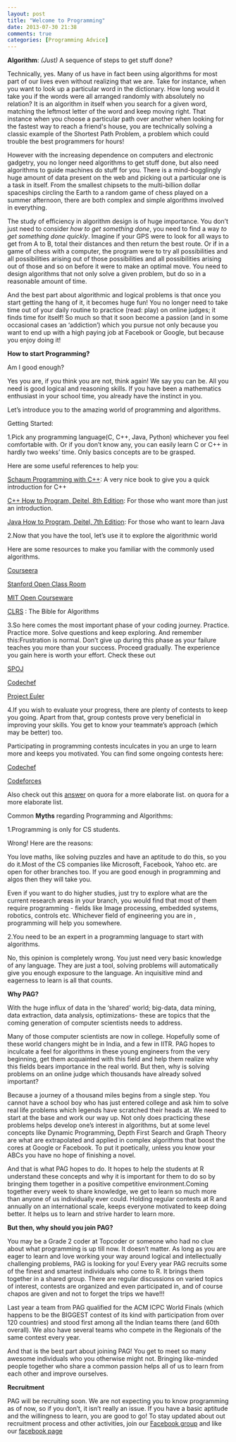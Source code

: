 ```yaml
---
layout: post
title: "Welcome to Programming"
date: 2013-07-30 21:38
comments: true
categories: [Programming Advice]
---
```


**Algorithm**: *(Just)* A sequence of steps to get stuff done?

Technically, yes. Many of us have in fact been using algorithms for most part of our lives even without realizing that we are. Take for instance, when you want to look up a particular word in the dictionary. How long would it take you if the words were all arranged randomly with absolutely no relation? It is an algorithm in itself when you search for a given word, matching the leftmost letter of the word and keep moving right. That instance when you choose a particular path over another when looking for the fastest way to reach a friend's house, you are technically solving a classic example of the Shortest Path Problem, a problem which could trouble the best programmers for hours!

However with the increasing dependence on computers and electronic gadgetry, you no longer need algorithms to get stuff done, but also need algorithms to guide machines do stuff for you. There is a mind-bogglingly huge amount of data present on the web and picking out a particular one is a task in itself. From the smallest chipsets to the multi-billion dollar spaceships circling the Earth to a random game of chess played on a summer afternoon, there are both complex and simple algorithms involved in everything.  

The study of efficiency in algorithm design is of huge importance. You don’t just need to consider *how to get something done*, you need to find a way *to get something done quickly*. Imagine if your GPS were to look for all ways to get from A to B, total their distances and then return the best route. Or if in a game of chess with a computer, the program were to try all possibilities and all possibilities arising out of those possibilities and all possibilities arising out of those and so on before it were to make an optimal move. You need to design algorithms that not only solve a given problem, but do so in a reasonable amount of time.

And the best part about algorithmic and logical problems is that once you start getting the hang of it, it becomes huge fun! You no longer need to take time out of your daily routine to practice (read: play) on online judges; it finds time for itself! So much so that it soon become a passion (and in some occasional cases an ‘addiction’) which you pursue not only because you want to end up with a high paying job at Facebook or Google, but because you enjoy doing it! 

**How to start Programming?**

Am I good enough?

Yes you are, if you think you are not, think again! We say you can be. All you need is good logical and reasoning skills. If you have been a mathematics enthusiast in your school time, you already have the instinct in you.

Let’s introduce you to the amazing world of programming and algorithms.

Getting Started:

1.Pick any programming language(C, C++, Java, Python) whichever you feel 
comfortable with. Or if you don’t know any, you can easily learn C or C++ in hardly two weeks’ time. Only basics concepts are to be grasped.

Here are some useful references to help you:

[Schaum Programming with C++](https://www.facebook.com/groups/sdspag/549286215108068/): A very nice book to give you a quick introduction for C++

[C++ How to Program, Deitel, 8th Edition](https://dl.dropboxusercontent.com/u/56860240/C%2B%2B%20How%20to%20Program%2C%208th%20Edition.pdf): For those who want more than just an introduction.

[Java How to Program, Deitel, 7th Edition](http://ge.tt/9iw7sKn/v/0?c): For those who want to learn Java

2.Now that you have the tool, let’s use it to explore the algorithmic world

Here are some resources to make you familiar with the commonly used algorithms.

[Courseera](https://www.coursera.org/course/algo)

[Stanford Open Class Room](http://openclassroom.stanford.edu/MainFolder/CoursePage.php?course=IntroToAlgorithms)

[MIT Open Courseware](http://ocw.mit.edu/courses/electrical-engineering-and-computer-science/6-046j-introduction-to-algorithms-sma-5503-fall-2005/index.htm)

[CLRS](https://www.facebook.com/groups/sdspag/files/) : The Bible for Algorithms


3.So here comes the most important phase of your coding journey. Practice. Practice more. Solve questions and keep exploring. And remember this:Frustration is normal. Don’t give up during this phase as your failure teaches you more than your success. Proceed gradually. The experience you gain here is worth your effort. Check these out

[SPOJ](http://www.spoj.com/)

[Codechef](http://www.codechef.com/)

[Project Euler](http://projecteuler.net/about)



4.If you wish to evaluate your progress, there are plenty of contests to keep you going. Apart from that, group contests prove very beneficial in improving your skills. You get to know your teammate’s approach (which may be better) too. 

Participating in programming contests inculcates in you an urge to learn more and keeps you motivated.  You can find some ongoing contests here:

[Codechef](http://www.codechef.com/)

[Codeforces](http://codeforces.com/)

 Also check out this [answer](http://www.quora.com/What-are-the-best-websites-a-programmer-should-visit/answer/Ashish-Gaur) on quora for a more elaborate list. on quora for a more elaborate list.

Common **Myths** regarding Programming and Algorithms:

1.Programming is only for CS students.

Wrong! Here are the reasons:

You love maths, like solving puzzles and have an aptitude to do this, so you do it.Most of the CS companies like Microsoft, Facebook, Yahoo etc. are open for other branches too. If you are good enough in programming and algos then they will take you.

Even if you want to do higher studies, just try to explore what are the current research areas in your branch, you would find that most of them require programming - fields like Image processing, embedded systems, robotics, controls etc. Whichever field of engineering you are in , programming will help you somewhere.

2.You need to be an expert in a programming language to start with algorithms.

No, this opinion is completely wrong. You just need very basic knowledge of 
any language. They are just a tool, solving problems will automatically give you enough exposure to the language. An inquisitive mind and eagerness to learn is all that counts.


**Why PAG?**

With the huge influx of data in the ‘shared’ world; big-data, data mining, data extraction, data analysis, optimizations- these are topics that the coming generation of computer scientists needs to address. 

Many of those computer scientists are now in college. Hopefully some of these world changers might be in India, and a few in IITR. PAG hopes to inculcate a feel for algorithms in these young engineers from the very beginning, get them acquainted with this field and help them realize why this fields bears importance in the real world. But then, why is solving problems on an online judge which thousands have already solved important?

Because a journey of a thousand miles begins from a single step. You cannot have a school boy who has just entered college and ask him to solve real life problems which legends have scratched their heads at. We need to start at the base and work our way up. Not only does practicing these problems helps develop one’s interest in algorithms, but at some level concepts like Dynamic Programming, Depth First Search and Graph Theory are what are extrapolated and applied in complex algorithms that boost the cores at Google or Facebook. To put it poetically, unless you know your ABCs you have no hope of finishing a novel. 

And that is what PAG hopes to do. It hopes to help the students at R understand these concepts and why it is important for them to do so by bringing them together in a positive competitive environment.Coming together every week to share knowledge, we get to learn so much more than anyone of us individually ever could. Holding regular contests at R and annually on an international scale, keeps everyone motivated to keep doing better. It helps us to learn and strive harder to learn more. 

**But then, why should you join PAG?**

You may be a Grade 2 coder at Topcoder or someone who had no clue about what programming is up till now. It doesn’t matter. As long as you are eager to learn and love working your way around logical and intellectually challenging problems, PAG is looking for you! Every year PAG recruits some of the finest and smartest individuals who come to R. It brings them together in a shared group. There are regular discussions on varied topics of interest, contests are organized and even participated in, and of 
course chapos are given and not to forget the trips we have!!! 

Last year a team from PAG qualified for the ACM ICPC World Finals (which happens to be the BIGGEST contest of its kind with participation from over 120 countries) and stood first among all the Indian teams there (and 60th
 overall). We also have several teams who compete in the Regionals of the same contest every year. 

And that is the best part about joining PAG! You get to meet so many awesome individuals who you otherwise might not. Bringing like-minded people together who share a common passion helps all of us to learn from each other and improve ourselves. 

**Recruitment**

PAG will be recruiting soon. We are not expecting you to know programming as of now, so if you don’t, it isn’t really an issue. If you have a basic aptitude and the willingness to learn, you are good to go! To stay updated about out recruitment process and other activities, join our [Facebook group](https://www.facebook.com/groups/sdspag/) and like our [facebook page](https://www.facebook.com/sdspag)